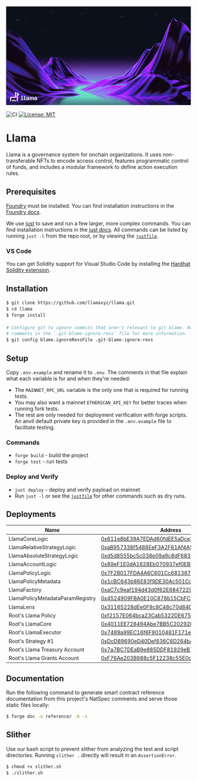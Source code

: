 ![Llama](.github/assets/llama-banner.png)

![CI](https://github.com/llamaxyz/llama/actions/workflows/ci.yml/badge.svg)
[![License: MIT](https://img.shields.io/badge/License-MIT-yellow.svg)](https://opensource.org/licenses/MIT)

# Llama

Llama is a governance system for onchain organizations.
It uses non-transferable NFTs to encode access control, features programmatic control of funds, and includes a modular framework to define action execution rules.

## Prerequisites

[Foundry](https://github.com/foundry-rs/foundry) must be installed.
You can find installation instructions in the [Foundry docs](https://book.getfoundry.sh/getting-started/installation).

We use [just](https://github.com/casey/just) to save and run a few larger, more complex commands.
You can find installation instructions in the [just docs](https://just.systems/man/en/).
All commands can be listed by running `just -l` from the repo root, or by viewing the [`justfile`](https://github.com/llamaxyz/llama/blob/main/justfile).

### VS Code

You can get Solidity support for Visual Studio Code by installing the [Hardhat Solidity extension](https://github.com/NomicFoundation/hardhat-vscode).

## Installation

```sh
$ git clone https://github.com/llamaxyz/llama.git
$ cd llama
$ forge install

# Configure git to ignore commits that aren't relevant to git blame. Read the
# comments in the `.git-blame-ignore-revs` file for more information.
$ git config blame.ignoreRevsFile .git-blame-ignore-revs
```

## Setup

Copy `.env.example` and rename it to `.env`.
The comments in that file explain what each variable is for and when they're needed:

- The `MAINNET_RPC_URL` variable is the only one that is required for running tests.
- You may also want a mainnet `ETHERSCAN_API_KEY` for better traces when running fork tests.
- The rest are only needed for deployment verification with forge scripts. An anvil default private key is provided in the `.env.example` file to facilitate testing.

### Commands

- `forge build` - build the project
- `forge test` - run tests

### Deploy and Verify

- `just deploy` - deploy and verify payload on mainnet
- Run `just -l` or see the [`justfile`](https://github.com/llamaxyz/llama/blob/main/justfile) for other commands such as dry runs.

## Deployments

| Name                             | Address                                                                                                                      | Verified |
| -------------------------------- | ---------------------------------------------------------------------------------------------------------------------------- | -------- |
| LlamaCoreLogic                   | [0x611e8bE39A7EDAd60fdEE5aDce3715674d9B807d](https://goerli.etherscan.io/address/0x611e8bE39A7EDAd60fdEE5aDce3715674d9B807d) |    ✅    |
| LlamaRelativeStrategyLogic       | [0xaB957338f5488EeF3A2F61Af4A5bC7F44b603E92](https://goerli.etherscan.io/address/0xaB957338f5488EeF3A2F61Af4A5bC7F44b603E92) |    ✅    |
| LlamaAbsoluteStrategyLogic       | [0xd5d8555bc5c038e09a9c8dF683C6BDC839C326Aa](https://goerli.etherscan.io/address/0xd5d8555bc5c038e09a9c8dF683C6BDC839C326Aa) |    ✅    |
| LlamaAccountLogic                | [0x89eF1E0dA1628Eb070937ef0EBBa01B5b291a33f](https://goerli.etherscan.io/address/0x89eF1E0dA1628Eb070937ef0EBBa01B5b291a33f) |    ✅    |
| LlamaPolicyLogic                 | [0x7F2B017FDA4A6C601Cc681367b25E886C504Af8a](https://goerli.etherscan.io/address/0x7F2B017FDA4A6C601Cc681367b25E886C504Af8a) |    ✅    |
| LlamaPolicyMetadata              | [0x1cBC643b86E83f9DE30Ac501Cc4952FAFBa3Ad3a](https://goerli.etherscan.io/address/0x1cBC643b86E83f9DE30Ac501Cc4952FAFBa3Ad3a) |    ✅    |
| LlamaFactory                     | [0xaC7c9eaf194d43d0f62E68472295eCbc403F13d0](https://goerli.etherscan.io/address/0xaC7c9eaf194d43d0f62E68472295eCbc403F13d0) |    ❌    |
| LlamaPolicyMetadataParamRegistry | [0x4524909FBA0E10C878b15CbFCb0f60BB02afB348](https://goerli.etherscan.io/address/0x4524909FBA0E10C878b15CbFCb0f60BB02afB348) |    ❌    |
| LlamaLens                        | [0x31165228dEe0F9c8C48c70d840FC5Ef6d5977920](https://goerli.etherscan.io/address/0x31165228dEe0F9c8C48c70d840FC5Ef6d5977920) |    ❌    |
| Root's Llama Policy              | [0xf2157E064bca23Cab5322DE675366975acC36F05](https://goerli.etherscan.io/address/0xf2157E064bca23Cab5322DE675366975acC36F05) |    ✅    |
| Root's LlamaCore                 | [0x4011EE728494Abe7BB5C20292BDc31420FF167d2](https://goerli.etherscan.io/address/0x4011EE728494Abe7BB5C20292BDc31420FF167d2) |    ✅    |
| Root's LlamaExecutor             | [0x7489a99EC16f6F9010481F171e9131eA89c97A9F](https://goerli.etherscan.io/address/0x7489a99EC16f6F9010481F171e9131eA89c97A9F) |    ❌    |
| Root's Strategy #1               | [0xDcD89690eD40Def836C6D264bAfC7B34A0C1e4f9](https://goerli.etherscan.io/address/0xDcD89690eD40Def836C6D264bAfC7B34A0C1e4f9) |    ✅    |
| Root's Llama Treasury Account    | [0x7a7BC7DEaB9e885DDF81929eB7F0D33798D2600D](https://goerli.etherscan.io/address/0x7a7BC7DEaB9e885DDF81929eB7F0D33798D2600D) |    ✅    |
| Root's Llama Grants Account      | [0xF76Ae203B988c5F12238c55E0d73047862DA4Ef6](https://goerli.etherscan.io/address/0xF76Ae203B988c5F12238c55E0d73047862DA4Ef6) |    ✅    |

## Documentation

Run the following command to generate smart contract reference documentation from this project's NatSpec comments and serve those static files locally:

```sh
$ forge doc -o reference/ -b -s
```

## Slither

Use our bash script to prevent slither from analyzing the test and script directories. Running `slither .` directly will result in an `AssertionError`.

```sh
$ chmod +x slither.sh
$ ./slither.sh
```
